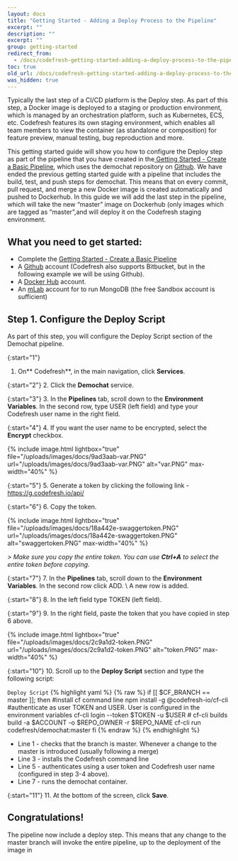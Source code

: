 ```yaml
---
layout: docs
title: "Getting Started - Adding a Deploy Process to the Pipeline"
excerpt: ""
description: ""
excerpt: ""
group: getting-started
redirect_from:
  - /docs/codefresh-getting-started-adding-a-deploy-process-to-the-pipeline
toc: true
old_url: /docs/codefresh-getting-started-adding-a-deploy-process-to-the-pipeline
was_hidden: true
---
```

Typically the last step of a CI/CD platform is the Deploy step. As part of this step, a Docker image is deployed to a staging or production environment, which is managed by an orchestration platform, such as Kubernetes, ECS, etc. Codefresh features its own staging environment, which enables all team members to view the container (as standalone or composition) for feature preview, manual testing, bug reproduction and more.

This getting started guide will show you how to configure the Deploy step as part of the pipeline that you have created in the[ Getting Started - Create a Basic Pipeline](https://dash.readme.io/project/codefresh-docs/v1.0/docs/getting-started-create-a-basic-pipeline), which uses the demochat repository on [Github](https://github.com/). We have ended the previous getting started guide with a pipeline that includes the build, test, and push steps for demochat. This means that on every commit, pull request, and merge a new Docker image is created automatically and pushed to Dockerhub. In this guide we will add the last step in the pipeline, which will take the new “master” image on Dockerhub (only images which are tagged as “master”,and will deploy it on the Codefresh staging environment.

## What you need to get started:
  * Complete the [Getting Started - Create a Basic Pipeline](https://dash.readme.io/project/codefresh-docs/v1.0/docs/getting-started-create-a-basic-pipeline)
  * A [Github](https://github.com/) account (Codefresh also supports Bitbucket, but in the following example we will be using Github).
  * A [Docker Hub](https://hub.docker.com/) account.
  * An [mLab](https://mlab.com/) account for to run MongoDB (the free Sandbox account is sufficient)     

## Step 1. Configure the Deploy Script
As part of this step, you will configure the Deploy Script section of the Demochat pipeline.

{:start="1"}
1. On** Codefresh**, in the main navigation, click **Services**.

{:start="2"}
2. Click the **Demochat** service.

{:start="3"}
3.  In the **Pipelines** tab, scroll down to the **Environment Variables**. In the second row, type USER (left field) and type your Codefresh user name in the right field.

{:start="4"}
4. If you want the user name to be encrypted, select the **Encrypt** checkbox. 

{% include image.html 
lightbox="true" 
file="/uploads/images/docs/9ad3aab-var.PNG" 
url="/uploads/images/docs/9ad3aab-var.PNG"
alt="var.PNG"
max-width="40%" 
%}

{:start="5"}
5. Generate a token by clicking the following link - https://g.codefresh.io/api/

{:start="6"}
6. Copy the token.

{% include image.html 
lightbox="true" 
file="/uploads/images/docs/18a442e-swaggertoken.PNG" 
url="/uploads/images/docs/18a442e-swaggertoken.PNG"
alt="swaggertoken.PNG"
max-width="40%" 
%}
 
   *> Make sure you copy the entire token. You can use **Ctrl+A** to select the entire token before copying.*  

{:start="7"}
7. In the **Pipelines** tab, scroll down to the **Environment Variables**. In the second row click ADD. \\ 
A new row is added.

{:start="8"}
8. In the left field type TOKEN (left field).

{:start="9"}
9. In the right field, paste the token that you have copied in step 6 above.

{% include image.html 
lightbox="true" 
file="/uploads/images/docs/2c9a1d2-token.PNG" 
url="/uploads/images/docs/2c9a1d2-token.PNG"
alt="token.PNG"
max-width="40%" 
%}
  
{:start="10"}
10. Scroll up to the **Deploy Script** section and type the following script:

  `Deploy Script`
{% highlight yaml %}
{% raw %}
if [[ $CF_BRANCH == master ]]; then
     #install cf command line
     npm install -g @codefresh-io/cf-cli
     #authenticate as user TOKEN and USER. User is configured in the environment variables
     cf-cli login --token $TOKEN -u $USER
     # cf-cli builds build -a $ACCOUNT -o $REPO_OWNER -r $REPO_NAME
     cf-cli run codefresh/demochat:master
     fi
{% endraw %}
{% endhighlight %}

  * Line 1 - checks that the branch is master. Whenever a change to the master is introduced (usually following a merge) 
  * Line 3 -  installs the Codefresh command line 
  * Line 5 - authenticates using a user token and Codefresh user name (configured in step 3-4 above). 
  * Line 7 - runs the demochat container.

{:start="11"}
11. At the bottom of the screen, click **Save**.

## Congratulations!
The pipeline now include a deploy step. This means that any change to the master branch will invoke the entire pipeline, up to the deployment of the image in
